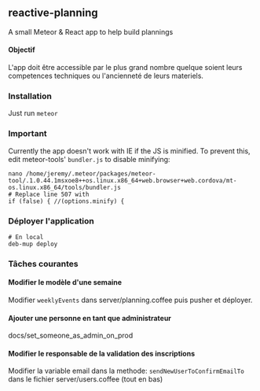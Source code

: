 ## reactive-planning

A small Meteor & React app to help build plannings

#### Objectif

L'app doit être accessible par le plus grand nombre quelque soient leurs
competences techniques ou l'ancienneté de leurs materiels.

### Installation

Just run `meteor`

### Important

Currently the app doesn't work with IE if the JS is minified.
To prevent this, edit meteor-tools' `bundler.js` to disable minifying:
```
nano /home/jeremy/.meteor/packages/meteor-tool/.1.0.44.1msxoe8++os.linux.x86_64+web.browser+web.cordova/mt-os.linux.x86_64/tools/bundler.js
# Replace line 507 with
if (false) { //(options.minify) {
```

### Déployer l'application

```
# En local
deb-mup deploy
```

### Tâches courantes

#### Modifier le modèle d'une semaine

Modifier `weeklyEvents` dans server/planning.coffee puis pusher et déployer.

#### Ajouter une personne en tant que administrateur

docs/set_someone_as_admin_on_prod

#### Modifier le responsable de la validation des inscriptions

Modifier la variable email dans la methode: `sendNewUserToConfirmEmailTo` dans
le fichier server/users.coffee (tout en bas)
